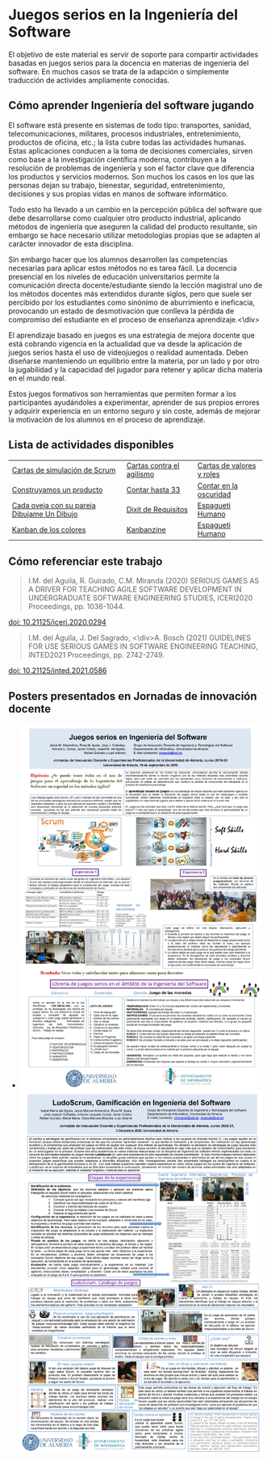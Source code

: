 

# Juegos serios en la Ingeniería del Software

El objetivo de este material es servir de soporte para compartir actividades basadas en juegos serios para la docencia en materias de ingeniería del software. En muchos casos se trata de la adapción o simplemente traducción de activides ampliamente conocidas.

## Cómo aprender Ingeniería del software jugando

 El software  está presente en sistemas de todo tipo: transportes, sanidad, telecomunicaciones, militares, procesos industriales, entretenimiento, productos de oficina, etc.; la lista cubre todas las actividades humanas. Estas aplicaciones conducen a la toma de decisiones comerciales, sirven como base a la investigación científica moderna, contribuyen a la resolución de problemas de ingeniería y son el factor clave que diferencia los productos y servicios modernos. Son muchos los casos en los que las personas dejan su trabajo, bienestar, seguridad, entretenimiento, decisiones y sus propias vidas en manos de software informático.


 Todo esto ha llevado a un cambio en la percepción pública del software que debe desarrollarse como cualquier otro producto industrial, aplicando métodos de ingeniería que aseguren la calidad del producto resultante, sin embargo se hace necesario utilizar metodologías propias que se adapten al carácter innovador de esta disciplina.


  Sin embargo hacer que los alumnos desarrollen las competencias necesarias para aplicar estos métodos no es tarea fácil. La docencia presencial en los niveles de educación universitarios permite la comunicación directa docente/estudiante siendo la lección magistral uno de los métodos docentes más extendidos durante siglos, pero que suele ser percibido por los estudiantes como sinónimo de aburrimiento e ineficacia, provocando un estado de desmotivación que conlleva la pérdida de compromiso del estudiante en el proceso de enseñanza aprendizaje.<\div>


 El aprendizaje basado en juegos es una estrategia de mejora docente que está cobrando vigencia en la actualidad que va desde la aplicación de juegos serios hasta el uso de videojuegos o realidad aumentada. Deben diseñarse manteniendo un equilibrio entre la materia, por un lado y por otro la jugabilidad y la capacidad del jugador para retener y aplicar dicha materia en el mundo real.


 Estos juegos formativos son herramientas que permiten formar a los participantes ayudándoles a experimentar, aprender de sus propios errores y adquirir experiencia en un entorno seguro y sin coste, además de mejorar la motivación de los alumnos en el proceso de aprendizaje.



## Lista de actividades disponibles
|   |   |   |
| -- | -- | -- |
|   [Cartas de simulación de Scrum](/CartasSimulacionScrum/Descripcion.md) |   [Cartas contra el agilismo](/CartasContraAgilismo/Descripcion.md) |   [Cartas de valores y roles](/CartasValores/Descripcion.md) |
|  [Construyamos un producto](/ConstruyamosUnProducto/Descripcion.md)|    [Contar hasta 33](/ContarHasta33/Descripcion.md)   |  [Contar en la oscuridad](/ContarEnLaOscuridad/Descripcion.md)
|  [Cada oveja con su pareja](/Cadaoveja/Descripcion.md)   [Dibujame Un Dibujo](/DibujameUnDibujo/Descripcion.md)| [Dixit de Requisitos](/DixitdeRequisitos/Descripcion.md)| [Espagueti Humano](/EspaguetiHumano/Descripcion.md) | [Jedi 21](/Jedi21/Descripcion.md) | [El mejor juguete volador jasmas contruirdo](/JugueteVolador/Descripcion.md) |
| [Kanban de los colores](/KanbanColores/Descripcion.md) | [Kanbanzine](/Kanbanzine/Descripcion.md) | [Espagueti Humano](/EspaguetiHumano/Descripcion.md)|






## Cómo referenciar este trabajo

>I.M. del Aguila, R. Guirado, C.M. Miranda (2020) SERIOUS GAMES AS A DRIVER FOR TEACHING AGILE SOFTWARE DEVELOPMENT IN UNDERGRADUATE SOFTWARE ENGINEERING STUDIES, ICERI2020 Proceedings, pp. 1036-1044.

[doi: 10.21125/iceri.2020.0294](https://library.iated.org/view/DELAGUILA2020SER)

>I.M. del Águila, J. Del Sagrado, <\div>A. Bosch (2021) GUIDELINES FOR USE SERIOUS GAMES IN SOFTWARE ENGINEERING TEACHING, INTED2021 Proceedings, pp. 2742-2749.

[doi: 10.21125/inted.2021.0586](https://library.iated.org/view/DELAGUILA2021GUI)



## Posters presentados en Jornadas de innovación docente

*   ![2019](2019.jpg)    ![2020](2020.jpg)
